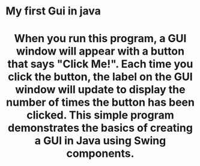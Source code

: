 <h1>My first Gui in java <h1>
<center>When you run this program, a GUI window will appear with a button that says "Click Me!". Each time you click the button, the label on the GUI window will update to display the number of times the button has been clicked. This simple program demonstrates the basics of creating a GUI in Java using Swing components.<center>

